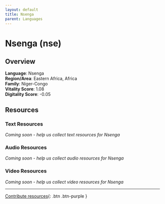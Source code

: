 ```yaml
---
layout: default
title: Nsenga
parent: Languages
---
```


# Nsenga (nse)

## Overview

**Language**: Nsenga  
**Region/Area**: Eastern Africa, Africa  
**Family**: Niger-Congo  
**Vitality Score**: 1.08  
**Digitality Score**: -0.05  

## Resources

### Text Resources
*Coming soon - help us collect text resources for Nsenga*

### Audio Resources
*Coming soon - help us collect audio resources for Nsenga*

### Video Resources
*Coming soon - help us collect video resources for Nsenga*

---

[Contribute resources](https://fairtrain.github.io/){: .btn .btn-purple }
